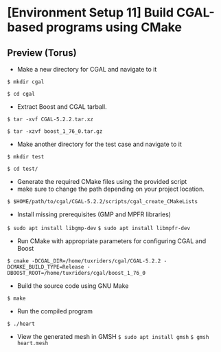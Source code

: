 # [Environment Setup 11] Build CGAL-based programs using CMake

## Preview (Torus)
<p align="center"><imgsrc="Torus.png" /></a></p>


* Make a new directory for CGAL and navigate to it

`$ mkdir cgal`

`$ cd cgal`

* Extract Boost and CGAL tarball.

`$ tar -xvf CGAL-5.2.2.tar.xz`

`$ tar -xzvf boost_1_76_0.tar.gz`

* Make another directory for the test case and navigate to it

`$ mkdir test`

`$ cd test/`

* Generate the required CMake files using the provided script
* make sure to change the path depending on your project location.

`$ $HOME/path/to/cgal/CGAL-5.2.2/scripts/cgal_create_CMakeLists`

* Install missing prerequisites (GMP and MPFR libraries)

`$ sudo apt install libgmp-dev`
`$ sudo apt install libmpfr-dev`

* Run CMake with appropriate parameters for configuring CGAL and Boost

`$ cmake -DCGAL_DIR=/home/tuxriders/cgal/CGAL-5.2.2 -DCMAKE_BUILD_TYPE=Release -DBOOST_ROOT=/home/tuxriders/cgal/boost_1_76_0`

* Build the source code using GNU Make

`$ make`

* Run the compiled program

`$ ./heart`

* View the generated mesh in GMSH
`$ sudo apt install gmsh`
`$ gmsh heart.mesh`
